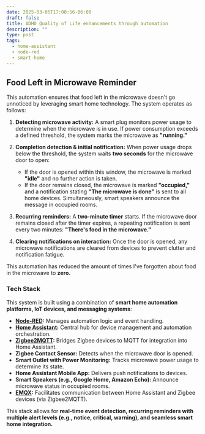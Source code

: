 ```yaml
---
date: 2025-03-05T17:00:56-06:00
draft: false
title: ADHD Quality of Life enhancements through automation
description: ""
type: post
tags:
  - home-assistant
  - node-red
  - smart-home
---
```

## Food Left in Microwave Reminder

This automation ensures that food left in the microwave doesn't go unnoticed by leveraging smart home technology. The system operates as follows:

1. **Detecting microwave activity:** A smart plug monitors power usage to determine when the microwave is in use. If power consumption exceeds a defined threshold, the system marks the microwave as **"running."**

2. **Completion detection & initial notification:** When power usage drops below the threshold, the system waits **two seconds** for the microwave door to open:
   - If the door is opened within this window, the microwave is marked **"idle"** and no further action is taken.
   - If the door remains closed, the microwave is marked **"occupied,"** and a notification stating **"The microwave is done"** is sent to all home devices. Simultaneously, smart speakers announce the message in occupied rooms.

3. **Recurring reminders:** A **two-minute timer** starts. If the microwave door remains closed after the timer expires, a repeating notification is sent every two minutes: **"There's food in the microwave."**

4. **Clearing notifications on interaction:** Once the door is opened, any microwave notifications are cleared from devices to prevent clutter and notification fatigue.

This automation has reduced the amount of times I've forgotten about food in the microwave to **zero.**

### Tech Stack

This system is built using a combination of **smart home automation platforms, IoT devices, and messaging systems**:

- **[Node-RED](https://nodered.org/):** Manages automation logic and event handling.
- **[Home Assistant](https://www.home-assistant.io/):** Central hub for device management and automation orchestration.
- **[Zigbee2MQTT](https://www.zigbee2mqtt.io/):** Bridges Zigbee devices to MQTT for integration into Home Assistant.
- **Zigbee Contact Sensor:** Detects when the microwave door is opened.
- **Smart Outlet with Power Monitoring:** Tracks microwave power usage to determine its state.
- **Home Assistant Mobile App:** Delivers push notifications to devices.
- **Smart Speakers (e.g., Google Home, Amazon Echo):** Announce microwave status in occupied rooms.
- **[EMQX](https://www.emqx.com/):** Facilitates communication between Home Assistant and Zigbee devices (via Zigbee2MQTT).

This stack allows for **real-time event detection, recurring reminders with multiple alert levels (e.g., notice, critical, warning), and seamless smart home integration.**
